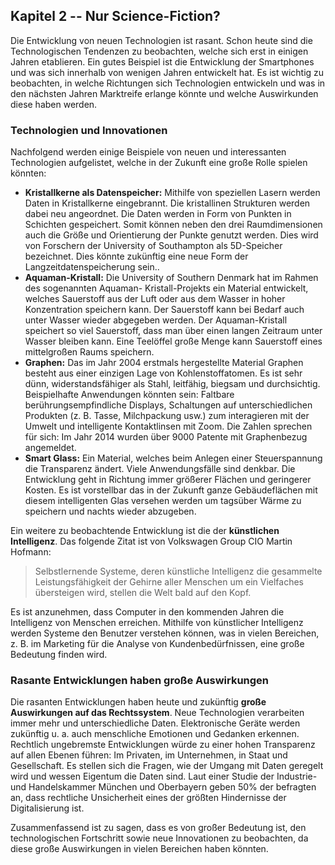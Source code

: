 ## Kapitel 2 -- Nur Science-Fiction?

Die Entwicklung von neuen Technologien ist rasant. Schon heute sind die Technologischen Tendenzen zu beobachten, welche sich erst in einigen Jahren etablieren. Ein gutes Beispiel ist die Entwicklung der Smartphones und was sich innerhalb von wenigen Jahren entwickelt hat. Es ist wichtig zu beobachten, in welche Richtungen sich Technologien entwickeln und was in den nächsten Jahren Marktreife erlange könnte und welche Auswirkunden diese haben werden. 

### Technologien und Innovationen

Nachfolgend werden einige Beispiele von neuen und interessanten Technologien aufgelistet, welche in der Zukunft eine große Rolle spielen könnten:

* **Kristallkerne als Datenspeicher:** Mithilfe von speziellen Lasern werden Daten in Kristallkerne eingebrannt. Die kristallinen Strukturen werden dabei neu angeordnet. Die Daten werden in Form von Punkten in Schichten gespeichert. Somit können neben den drei Raumdimensionen auch die Größe und Orientierung der Punkte genutzt werden. Dies wird von Forschern der University of Southampton als 5D-Speicher bezeichnet. Dies könnte zukünftig eine neue Form der Langzeitdatenspeicherung sein..
* **Aquaman-Kristall:** Die University of Southern Denmark hat im Rahmen des sogenannten Aquaman- Kristall-Projekts ein Material entwickelt, welches Sauerstoff aus der Luft oder aus dem Wasser in hoher Konzentration speichern kann. Der Sauerstoff kann bei Bedarf auch unter Wasser wieder abgegeben werden. Der Aquaman-Kristall speichert so viel Sauerstoff, dass man über einen langen Zeitraum unter Wasser bleiben kann. Eine Teelöffel große Menge kann Sauerstoff eines mittelgroßen Raums speichern.
* **Graphen:** Das im Jahr 2004 erstmals hergestellte Material Graphen besteht aus einer einzigen Lage von Kohlenstoffatomen. Es ist sehr dünn, widerstandsfähiger als Stahl, leitfähig, biegsam und durchsichtig. Beispielhafte Anwendungen könnten sein: Faltbare berührungsempfindliche Displays, Schaltungen auf unterschiedlichen Produkten (z. B. Tasse, Milchpackung usw.) zum interagieren mit der Umwelt und intelligente Kontaktlinsen mit Zoom. Die Zahlen sprechen für sich: Im Jahr 2014 wurden über 9000 Patente mit Graphenbezug angemeldet.
* **Smart Glass:** Ein Material, welches beim Anlegen einer Steuerspannung die Transparenz ändert. Viele Anwendungsfälle sind denkbar. Die Entwicklung geht in Richtung immer größerer Flächen und geringerer Kosten. Es ist vorstellbar das in der Zukunft ganze Gebäudeflächen mit diesem intelligenten Glas versehen werden um tagsüber Wärme zu speichern und nachts wieder abzugeben.

Ein weitere zu beobachtende Entwicklung ist die der **künstlichen Intelligenz**. Das folgende Zitat ist von Volkswagen Group CIO Martin Hofmann: 
> Selbstlernende Systeme, deren künstliche Intelligenz die gesammelte Leistungsfähigkeit der Gehirne aller Menschen um ein Vielfaches übersteigen wird, stellen die Welt bald auf den Kopf.

Es ist anzunehmen, dass Computer in den kommenden Jahren die Intelligenz von Menschen erreichen. Mithilfe von künstlicher Intelligenz werden Systeme den Benutzer verstehen können, was in vielen Bereichen, z. B. im Marketing für die Analyse von Kundenbedürfnissen, eine große Bedeutung finden wird. 

### Rasante Entwicklungen haben große Auswirkungen

Die rasanten Entwicklungen haben heute und zukünftig **große Auswirkungen auf das Rechtssystem**. Neue Technologien verarbeiten immer mehr und unterschiedliche Daten. Elektronische Geräte werden zukünftig u. a. auch menschliche Emotionen und Gedanken erkennen. Rechtlich ungebremste Entwicklungen würde zu einer hohen Transparenz auf allen Ebenen führen: Im Privaten, im Unternehmen, in Staat und Gesellschaft. Es stellen sich die Fragen, wie der Umgang mit Daten geregelt wird und wessen Eigentum die Daten sind. Laut einer Studie der Industrie- und Handelskammer München und Oberbayern geben 50% der befragten an, dass rechtliche Unsicherheit eines der größten Hindernisse der Digitalisierung ist.

Zusammenfassend ist zu sagen, dass es von großer Bedeutung ist, den technologischen Fortschritt sowie neue Innovationen zu beobachten, da diese große Auswirkungen in vielen Bereichen haben könnten. 
